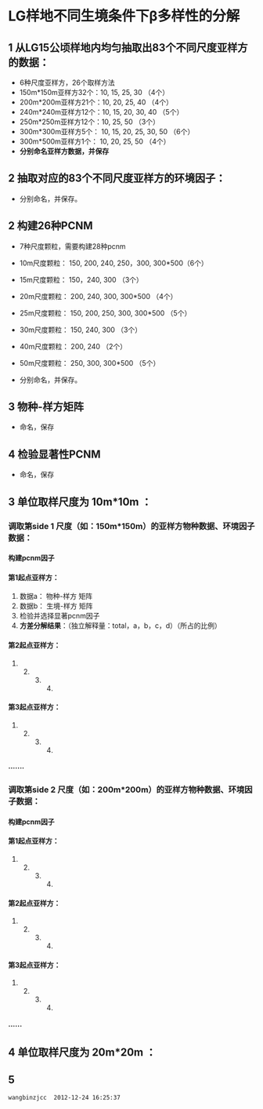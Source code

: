 ﻿
LG样地不同生境条件下β多样性的分解
===

1 从LG15公顷样地内均匀抽取出83个不同尺度亚样方的数据：
---
*  6种尺度亚样方，26个取样方法
*   150m*150m亚样方32个：10, 15, 25, 30      （4个）
*   200m*200m亚样方21个：10, 20, 25, 40      （4个）
*   240m*240m亚样方12个：10, 15, 20, 30, 40      （5个）
*   250m*250m亚样方12个：10, 25, 50              （3个）
*   300m*300m亚样方5个： 10, 15, 20, 25, 30, 50  （6个）
*   300m*500m亚样方1个： 10, 20, 25, 50          （4个）
*   **分别命名亚样方数据，并保存**


2 抽取对应的83个不同尺度亚样方的环境因子：
---

*  分别命名，并保存。




2 构建26种PCNM
---
*  7种尺度颗粒，需要构建28种pcnm
*    10m尺度颗粒： 150, 200, 240, 250，300, 300*500（6个）
*    15m尺度颗粒： 150，240, 300                   （3个）
*    20m尺度颗粒： 200, 240, 300, 300*500          （4个）
*    25m尺度颗粒： 150, 200, 250, 300, 300*500     （5个）
*    30m尺度颗粒： 150, 240, 300                   （3个）
*    40m尺度颗粒： 200, 240                        （2个）
*    50m尺度颗粒： 250, 300, 300*500               （5个）
  
*  分别命名，并保存。

3 物种-样方矩阵
---
*  命名，保存

4 检验显著性PCNM
---
* 命名，保存






3 单位取样尺度为 10m*10m ：
---

###  调取**第side 1 尺度**（如：150m*150m）的亚样方**物种数据**、**环境因子数据**：

####  构建pcnm因子

####  **第1起点**亚样方：

1. 数据a：  物种-样方 矩阵
2. 数据b：  生境-样方 矩阵
3. 检验并选择显著pcnm因子
4. **方差分解结果**：（独立解释量：total，a，b，c，d）（所占的比例）  

####  **第2起点**亚样方：
1.  2. 3. 4.

####  **第3起点**亚样方：
1.  2. 3. 4. 

####  ·······



###  调取**第side 2 尺度**（如：200m*200m）的亚样方**物种数据**、**环境因子数据**：

####  构建pcnm因子

####  **第1起点**亚样方：
1.  2. 3. 4.
 
####  **第2起点**亚样方：
1.  2. 3. 4.  

####  **第3起点**亚样方：
1.  2. 3. 4. 

####  ······


4 单位取样尺度为 20m*20m ：
---
 



5 
---

    wangbinzjcc  2012-12-24 16:25:37



 